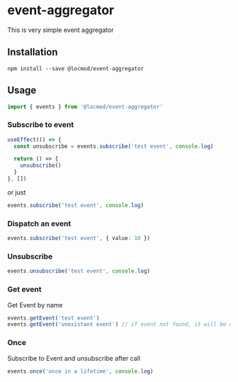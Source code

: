 # event-aggregator

This is very simple event aggregator

## Installation

`npm install --save @locmod/event-aggregator`

## Usage

```ts
import { events } from '@locmod/event-aggregator'
```

### Subscribe to event
```ts
useEffect(() => {
  const unsubscribe = events.subscribe('test event', console.log)

  return () => {
    unsubscribe()
  }
}, [])
```
or just
```ts
events.subscribe('test event', console.log)
```

### Dispatch an event
```ts
events.subscribe('test event', { value: 10 })
```


### Unsubscribe
```ts
events.unsubscribe('test event', console.log)
```

### Get event
Get Event by name
```ts
events.getEvent('test event')
events.getEvent('unexistant event') // if event not found, it will be created and returned
```

### Once
Subscribe to Event and unsubscribe after call
```ts
events.once('once in a lifetime', console.log)
```
